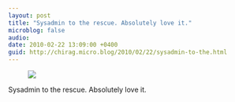 ```yaml
---
layout: post
title: "Sysadmin to the rescue. Absolutely love it."
microblog: false
audio: 
date: 2010-02-22 13:09:00 +0400
guid: http://chirag.micro.blog/2010/02/22/sysadmin-to-the.html
---
```

<figure><img src="https://cdtestweb.files.wordpress.com/2010/02/450a1-0pebhfv_0pdk_lidl.png"></figure><p>Sysadmin to the rescue. Absolutely love it.</p>

